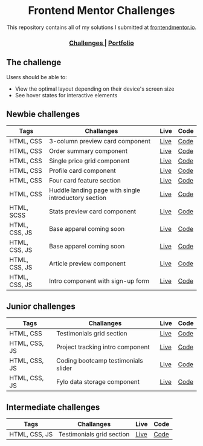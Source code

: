 <h1 align="center">Frontend Mentor Challenges</h1>

<div align="center">
  This repository contains all of my solutions I submitted at <a href="https://www.frontendmentor.io/" target="_blank">frontendmentor.io</a>.
</div>

<div align="center">
  <h3>
    <a href="https://www.frontendmentor.io/challenges">
      Challenges
    </a>
    <span> | </span>
    <a href="https://www.frontendmentor.io/profile/kzaleskaa">
      Portfolio
    </a>
  </h3>
</div>

## The challenge

Users should be able to:

- View the optimal layout depending on their device's screen size
- See hover states for interactive elements

## Newbie challenges

| Tags  | Challanges | Live|  Code|
| --- | -- |  -- | --  | 
| HTML, CSS      | 3-column preview card component  | [Live](https://3-column-preview-card-kzaleskaa.netlify.app/) | [Code](https://github.com/kzaleskaa/frontend-mentor-solutions/tree/main/3-column-preview-card) |
| HTML, CSS      | Order summary component | [Live](https://order-summary-component.netlify.app/) | [Code](https://github.com/kzaleskaa/frontend-mentor-solutions/tree/main/order-summary-component) |
| HTML, CSS      | Single price grid component | [Live](https://frontend-mentor-solutions-kohl.vercel.app/) | [Code](https://github.com/kzaleskaa/frontend-mentor-solutions/tree/main/single-price-grid-component) |
| HTML, CSS      | Profile card component | [Live](https://profile-card-component-kzaleskaa.netlify.app/) | [Code](https://github.com/kzaleskaa/frontend-mentor-solutions/tree/main/profile-card-component) |
| HTML, CSS      | Four card feature section | [Live](https://four-card-feature-section-kzaleskaa.netlify.app/) | [Code](https://github.com/kzaleskaa/frontend-mentor-solutions/tree/main/four-card-feature-section) |
| HTML, CSS      | Huddle landing page with single introductory section | [Live](https://huddle-landing-page-single-section.netlify.app/) | [Code](https://github.com/kzaleskaa/frontend-mentor-solutions/tree/main/huddle-landing-page-with-single-introductory-section) |
| HTML, SCSS      | Stats preview card component | [Live](https://stats-preview-card-kzaleskaa.netlify.app/) | [Code](https://github.com/kzaleskaa/frontend-mentor-solutions/tree/main/stats-preview-card-component) |
| HTML, CSS, JS      | Base apparel coming soon | [Live](https://base-apparel-coming-soon-kzaleskaa.netlify.app/) | [Code](https://github.com/kzaleskaa/frontend-mentor-solutions/tree/main/base-apparel-coming-soon) |
| HTML, CSS, JS      | Base apparel coming soon | [Live](https://base-apparel-coming-soon-kzaleskaa.netlify.app/) | [Code](https://github.com/kzaleskaa/frontend-mentor-solutions/tree/main/base-apparel-coming-soon) |
| HTML, CSS, JS      | Article preview component | [Live](https://article-preview-kzaleskaa.netlify.app/) | [Code](https://github.com/kzaleskaa/frontend-mentor-components/tree/main/article-preview-component) |
| HTML, CSS, JS      | Intro component with sign-up form| [Live](https://signup-form-kzaleskaa.netlify.app/) | [Code](https://github.com/kzaleskaa/frontend-mentor-components/tree/main/intro-component-with-signup-form) |

## Junior challenges
| Tags  | Challanges | Live|  Code|
| --- | -- |  -- | --  | 
| HTML, CSS      | Testimonials grid section | [Live](https://testimonials-grid-section-kzaleskaa.netlify.app/) | [Code](https://github.com/kzaleskaa/frontend-mentor-solutions/tree/main/testimonials-grid-section) |
| HTML, CSS, JS      | Project tracking intro component | [Live](https://project-tracking-intro-component-kzaleskaa.netlify.app/) | [Code](https://github.com/kzaleskaa/frontend-mentor-components/tree/main/project-tracking-intro-component) |
| HTML, CSS, JS      | Coding bootcamp testimonials slider | [Live](https://slider-kzaleskaa.netlify.app/) | [Code](https://github.com/kzaleskaa/frontend-mentor-solutions/tree/main/coding-bootcamp-testimonials-slider) |
| HTML, CSS, JS      | Fylo data storage component | [Live](https://fylo-data-kzaleskaa.netlify.app/) | [Code](https://github.com/kzaleskaa/frontend-mentor-components/tree/main/fylo-data-storage-component) |

## Intermediate challenges
| Tags  | Challanges | Live|  Code|
| --- | -- |  -- | --  | 
| HTML, CSS, JS  | Testimonials grid section | [Live](https://chat-app-css-illustration-kzaleskaa.netlify.app//) | [Code](https://github.com/kzaleskaa/frontend-mentor-components/tree/main/chat-app-css-illustration) |


